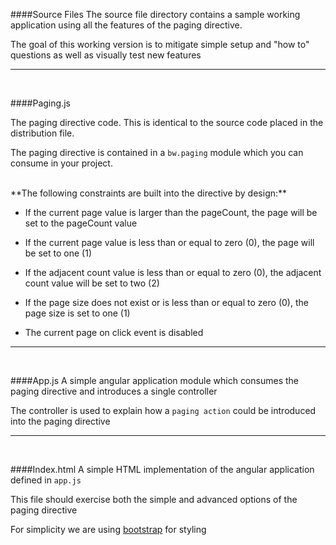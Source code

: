 ####Source Files
The source file directory contains a sample working application using all the features of the paging directive.

The goal of this working version is to mitigate simple setup and "how to" questions as well as visually test new features

---
<br/>

####Paging.js

The paging directive code.  This is identical to the source code placed in the distribution file.

The paging directive is contained in a `bw.paging` module which you can consume in your project.

<br/>
**The following constraints are built into the directive by design:**

- If the current page value is larger than the pageCount, the page will be set to the pageCount value

- If the current page value is less than or equal to zero (0), the page will be set to one (1)

- If the adjacent count value is less than or equal to zero (0), the adjacent count value will be set to two (2)

- If the page size does not exist or is less than or equal to zero (0), the page size is set to one (1)

- The current page on click event is disabled

---
<br/>

####App.js
A simple angular application module which consumes the paging directive and introduces a single controller 

The controller is used to explain how a `paging action` could be introduced into the paging directive

---
<br/>

####Index.html
A simple HTML implementation of the angular application defined in `app.js`

This file should exercise both the simple and advanced options of the paging directive

For simplicity we are using [bootstrap](http://getbootstrap.com/) for styling 
